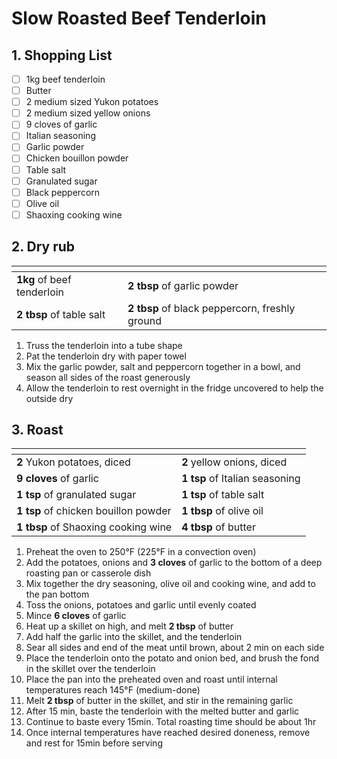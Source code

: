 # Slow Roasted Beef Tenderloin

## 1. Shopping List
- [ ] 1kg beef tenderloin
- [ ] Butter
- [ ] 2 medium sized Yukon potatoes
- [ ] 2 medium sized yellow onions
- [ ] 9 cloves of garlic
- [ ] Italian seasoning
- [ ] Garlic powder
- [ ] Chicken bouillon powder
- [ ] Table salt
- [ ] Granulated sugar
- [ ] Black peppercorn
- [ ] Olive oil
- [ ] Shaoxing cooking wine

## 2. Dry rub
|<!-- -->|<!-- -->|
|---|---|
| **1kg** of beef tenderloin | **2 tbsp** of garlic powder |
| **2 tbsp** of table salt | **2 tbsp** of black peppercorn, freshly ground |

1. Truss the tenderloin into a tube shape
2. Pat the tenderloin dry with paper towel
3. Mix the garlic powder, salt and peppercorn together in a bowl, and season all sides of the roast generously
4. Allow the tenderloin to rest overnight in the fridge uncovered to help the outside dry

## 3. Roast
|<!-- -->|<!-- -->|
|---|---|
| **2** Yukon potatoes, diced | **2** yellow onions, diced |
| **9 cloves** of garlic | **1 tsp** of Italian seasoning |
| **1 tsp** of granulated sugar | **1 tsp** of table salt |
| **1 tsp** of chicken bouillon powder | **1 tbsp** of olive oil |
| **1 tbsp** of Shaoxing cooking wine | **4 tbsp** of butter|

1. Preheat the oven to 250°F (225°F in a convection oven)
2. Add the potatoes, onions and  **3 cloves** of garlic to the bottom of a deep roasting pan or casserole dish
3. Mix together the dry seasoning, olive oil and cooking wine, and add to the pan bottom
4. Toss the onions, potatoes and garlic until evenly coated
5. Mince **6 cloves** of garlic
6. Heat up a skillet on high, and melt **2 tbsp** of butter
7. Add half the garlic into the skillet, and the tenderloin
8. Sear all sides and end of the meat until brown, about 2 min on each side
9. Place the tenderloin onto the potato and onion bed, and brush the fond in the skillet over the tenderloin
10. Place the pan into the preheated oven and roast until internal temperatures reach 145°F (medium-done)
11. Melt **2 tbsp** of butter in the skillet, and stir in the remaining garlic 
12. After 15 min, baste the tenderloin with the melted butter and garlic
13. Continue to baste every 15min. Total roasting time should be about 1hr
14. Once internal temperatures have reached desired doneness, remove and rest for 15min before serving